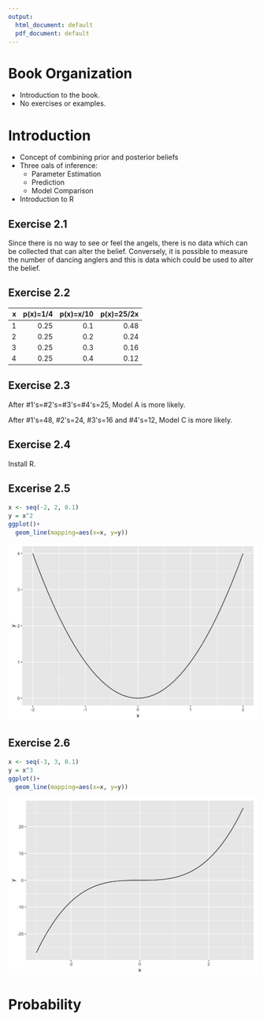 ```yaml
---
output:
  html_document: default
  pdf_document: default
---
```

# Book Organization

- Introduction to the book.
- No exercises or examples.

# Introduction

- Concept of combining prior and posterior beliefs
- Three oals of inference:
    - Parameter Estimation
    - Prediction
    - Model Comparison
- Introduction to R

## Exercise 2.1

Since there is no way to see or feel the angels, there is no data which can be collected that can alter the belief.  Conversely, it is possible to measure the number of dancing anglers and this is data which could be used to alter the belief.

## Exercise 2.2

<table>
 <thead>
  <tr>
   <th style="text-align:right;"> x </th>
   <th style="text-align:right;"> p(x)=1/4 </th>
   <th style="text-align:right;"> p(x)=x/10 </th>
   <th style="text-align:right;"> p(x)=25/2x </th>
  </tr>
 </thead>
<tbody>
  <tr>
   <td style="text-align:right;"> 1 </td>
   <td style="text-align:right;"> 0.25 </td>
   <td style="text-align:right;"> 0.1 </td>
   <td style="text-align:right;"> 0.48 </td>
  </tr>
  <tr>
   <td style="text-align:right;"> 2 </td>
   <td style="text-align:right;"> 0.25 </td>
   <td style="text-align:right;"> 0.2 </td>
   <td style="text-align:right;"> 0.24 </td>
  </tr>
  <tr>
   <td style="text-align:right;"> 3 </td>
   <td style="text-align:right;"> 0.25 </td>
   <td style="text-align:right;"> 0.3 </td>
   <td style="text-align:right;"> 0.16 </td>
  </tr>
  <tr>
   <td style="text-align:right;"> 4 </td>
   <td style="text-align:right;"> 0.25 </td>
   <td style="text-align:right;"> 0.4 </td>
   <td style="text-align:right;"> 0.12 </td>
  </tr>
</tbody>
</table>

## Exercise 2.3

After #1's=#2's=#3's=#4's=25, Model A is more likely.

After #1's=48, #2's=24, #3's=16 and #4's=12, Model C is more likely.

## Exercise 2.4

Install R.

## Excerise 2.5


```r
x <- seq(-2, 2, 0.1)
y = x^2
ggplot()+
  geom_line(mapping=aes(x=x, y=y))
```

<img src="Chapter3_files/figure-html/unnamed-chunk-2-1.png" width="672" />

## Exercise 2.6


```r
x <- seq(-3, 3, 0.1)
y = x^3
ggplot()+
  geom_line(mapping=aes(x=x, y=y))
```

<img src="Chapter3_files/figure-html/unnamed-chunk-3-1.png" width="672" />

# Probability

